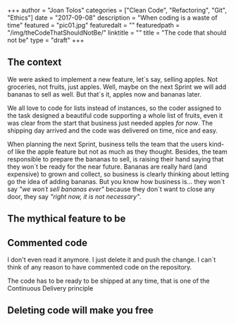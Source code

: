 +++
author = "Joan Tolos"
categories = ["Clean Code", "Refactoring", "Git", "Ethics"]
date = "2017-09-08"
description = "When coding is a waste of time"
featured = "pic01.jpg"
featuredalt = ""
featuredpath = "/img/theCodeThatShouldNotBe/"
linktitle = ""
title = "The code that should not be"
type = "draft"
+++

## The context

We were asked to implement a new feature, let´s say, selling apples. Not groceries, not fruits, just apples. Well, maybe on the next Sprint we will add bananas to sell as well. But that´s it, apples now and bananas later.

We all love to code for lists instead of instances, so the coder assigned to the task designed a beautiful code supporting a whole list of fruits, even it was clear from the start that business just needed apples _for now_. The shipping day arrived and the code was delivered on time, nice and easy.

When planning the next Sprint, business tells the team that the users kind-of like the apple feature but not as much as they thought. Besides, the team responsible to prepare the bananas to sell, is raising their hand saying that they won´t be ready for the near future. Bananas are really hard (and expensive) to grown and collect, so business is clearly thinking about letting go the idea of adding bananas. But you know how business is... they won´t say _"we won´t sell bananas ever"_ because they don´t want to close any door, they say _"right now, it is not necessary"_.

## The mythical feature to be

## Commented code

I don't even read it anymore. I just delete it and push the change. I can´t think of any reason to have commented code on the repository.

The code has to be ready to be shipped at any time, that is one of the Continuous Delivery principle

## Deleting code will make you free
